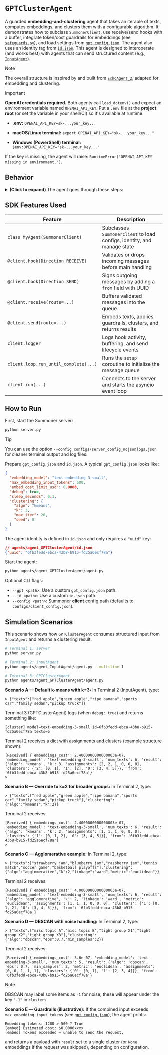 # `GPTClusterAgent`

A guarded **embedding-and-clustering** agent that takes an iterable of texts, computes embeddings, and clusters them with a configurable algorithm. It demonstrates how to subclass `SummonerClient`, use receive/send hooks with a buffer, integrate token/cost guardrails for embeddings (see [`safeguards.py`](./safeguards.py)), and load settings from [`gpt_config.json`](./gpt_config.json). The agent also uses an identity tag from [`id.json`](./id.json). This agent is designed to interoperate (and works best) with agents that can send structured content (e.g., [`InputAgent`](../agent_InputAgent/)).

> [!NOTE]
> The overall structure is inspired by and built from [`EchoAgent_2`](../agent_EchoAgent_2/), adapted for embedding and clustering.

> [!IMPORTANT]
> **OpenAI credentials required.** Both agents call `load_dotenv()` and expect an environment variable named `OPENAI_API_KEY`. Put a `.env` file at the **project root** (or set the variable in your shell/CI) so it's available at runtime:
>
> * **.env:**
> ```OPENAI_API_KEY=sk-...your_key...```
>
> * **macOS/Linux terminal:**
> ```export OPENAI_API_KEY="sk-...your_key..."```
>
> * **Windows (PowerShell) terminal:**
> ```$env:OPENAI_API_KEY="sk-...your_key..."```
>
> If the key is missing, the agent will raise: `RuntimeError("OPENAI_API_KEY missing in environment.")`.


## Behavior

<details>
<summary><b>(Click to expand)</b> The agent goes through these steps:</summary>
<br>

1. On startup, the `setup` coroutine initializes an `asyncio.Queue` named `message_buffer`.

2. `MyAgent`, a subclass of `SummonerClient`, loads:

   * OpenAI API key from environment (via `dotenv` if present),
   * **config** from `gpt_config.json` (or `--gpt <path>`), including:

     * `embedding_model`, `max_embedding_input_tokens`, `embed_cost_limit_usd`, `debug`, `sleep_seconds`,
     * default `clustering` parameters (e.g., `algo`, `k`, `max_iter`, `seed`),
   * An identity UUID (`my_id`) from `id.json` (or `--id <path>`).

3. Incoming messages invoke the receive-hook (`@client.hook(Direction.RECEIVE)`):

   * If it's a string starting with `"Warning:"`, logs a warning and drops it.
   * If it's not a dict with `"remote_addr"` and `"content"`, logs:

     ```
     [hook:recv] missing address/content
     ```

     and drops it.
   * Otherwise, logs:

     ```
     [hook:recv] <addr> passed validation
     ```

     and forwards the message to the receive handler.

4. The receive handler (`@client.receive(route="")`) serializes `content`, enqueues it into `message_buffer`, and logs:

   ```
   Buffered message from:(SocketAddress=<addr>).
   ```

5. Before sending, the send-hook (`@client.hook(Direction.SEND)`) logs:

   ```
   [hook:send] sign <uuid>
   ```

   It wraps raw strings into `{"message": ...}`, adds `{"from": my_id}`, and forwards the message to the send handler.

6. The send handler (`@client.send(route="")`) dequeues the payload, expecting content of the form:

   ```json
   {"texts": [...], "clustering": { /* optional overrides */ }}
   ```

   Then it:

   * **Embeds** the texts with token/cost guardrails using the configured `embedding_model`.

     * Prints diagnostics when `debug` is true:

       ```
       Embedding tokens: <n> > <max_embedding_input_tokens> ? <True|False>
       [embed] Estimated cost: $<...>
       [embed] Actual cost: $<...>   (when available)
       ```
     * Aborts the call if tokens exceed `max_embedding_input_tokens` or the estimated cost exceeds `embed_cost_limit_usd`.
   * **Clusters** the embeddings using the requested algorithm (message-level override via `content.clustering` or defaults from config):

     * `"kmeans"` (default): `{"k": int, "max_iter": int, "seed": int}`
     * `"agglomerative"`: `{"k": int, "linkage": "ward|complete|average|single", "metric": "euclidean|..."}`
     * `"dbscan"`: `{"eps": float, "min_samples": int, "metric": "euclidean|..."}`
     * If `scikit-learn` is unavailable, it falls back to a single cluster with a note.
   * Returns a JSON payload:

     ```json
     {
       "embeddings_cost": <float_or_null>,
       "embedding_model": "<model_name>",
       "num_texts": <int>,
       "result": {
         "algo": "<algo>",
         "assignments": [<int>, ...],
         "clusters": {"0": [<idx>, ...], "1": [<idx>, ...]},
         ...
       }
     }
     ```

   Logs a summary:

   ```
   [cluster] model=<embedding_model> id=<uuid> texts=<count>
   ```

7. Sleeps for `sleep_seconds` and repeats until stopped (Ctrl+C).

</details>

## SDK Features Used

| Feature                               | Description                                                             |
| ------------------------------------- | ----------------------------------------------------------------------- |
| `class MyAgent(SummonerClient)`       | Subclasses `SummonerClient` to load configs, identity, and manage state |
| `@client.hook(Direction.RECEIVE)`     | Validates or drops incoming messages before main handling               |
| `@client.hook(Direction.SEND)`        | Signs outgoing messages by adding a `from` field with UUID              |
| `@client.receive(route=...)`          | Buffers validated messages into the queue                               |
| `@client.send(route=...)`             | Embeds texts, applies guardrails, clusters, and returns results         |
| `client.logger`                       | Logs hook activity, buffering, and send lifecycle events                |
| `client.loop.run_until_complete(...)` | Runs the `setup` coroutine to initialize the message queue              |
| `client.run(...)`                     | Connects to the server and starts the asyncio event loop                |

## How to Run

First, start the Summoner server:

```bash
python server.py
```

> [!TIP]
> You can use the option `--config configs/server_config_nojsonlogs.json` for cleaner terminal output and log files.

Prepare `gpt_config.json` and `id.json`. A typical `gpt_config.json` looks like:

```json
{
  "embedding_model": "text-embedding-3-small",
  "max_embedding_input_tokens": 500,
  "embed_cost_limit_usd": 0.0008,
  "debug": true,
  "sleep_seconds": 0.1,
  "clustering": {
    "algo": "kmeans",
    "k": 3,
    "max_iter": 20,
    "seed": 0
  }
}
```

The agent identity is defined in `id.json` and only requires a `"uuid"` key:

```json
// agents/agent_GPTClusterAgent/id.json
{"uuid": "6fb3fedd-ebca-43b8-b915-fd25a6ecf78a"}
```

Start the agent:

```bash
python agents/agent_GPTClusterAgent/agent.py
```

Optional CLI flags:

* `--gpt <path>`: Use a custom `gpt_config.json` path.
* `--id <path>`: Use a custom `id.json` path.
* `--config <path>`: Summoner **client** config path (defaults to `configs/client_config.json`).

## Simulation Scenarios

This scenario shows how `GPTClusterAgent` consumes structured input from `InputAgent` and returns a clustering result.

```bash
# Terminal 1: server
python server.py

# Terminal 2: InputAgent
python agents/agent_InputAgent/agent.py --multiline 1

# Terminal 3: GPTClusterAgent
python agents/agent_GPTClusterAgent/agent.py
```

**Scenario A — Default k-means with k=3:**
In Terminal 2 (InputAgent), type:

```
> {"texts":["red apple","green apple","ripe banana","sports car","family sedan","pickup truck"]}
```

Terminal 3 (GPTClusterAgent) logs (when `debug: true`) and returns something like:

```
[cluster] model=text-embedding-3-small id=6fb3fedd-ebca-43b8-b915-fd25a6ecf78a texts=6
```

Terminal 2 receives a dict with assignments and clusters (example structure shown):

```
[Received] {'embeddings_cost': 2.4000000000000003e-07, 'embedding_model': 'text-embedding-3-small', 'num_texts': 6, 'result': {'algo': 'kmeans', 'k': 3, 'assignments': [2, 2, 1, 0, 0, 0], 'clusters': {'2': [0, 1], '1': [2], '0': [3, 4, 5]}}, 'from': '6fb3fedd-ebca-43b8-b915-fd25a6ecf78a'}
> 
```

**Scenario B — Override to k=2 for broader groups:**
In Terminal 2, type:

```
> {"texts":["red apple","green apple","ripe banana","sports car","family sedan","pickup truck"],"clustering":{"algo":"kmeans","k":2}}
```

Terminal 2 receives:

```
[Received] {'embeddings_cost': 2.4000000000000003e-07, 'embedding_model': 'text-embedding-3-small', 'num_texts': 6, 'result': {'algo': 'kmeans', 'k': 2, 'assignments': [1, 1, 1, 0, 0, 0], 'clusters': {'1': [0, 1, 2], '0': [3, 4, 5]}}, 'from': '6fb3fedd-ebca-43b8-b915-fd25a6ecf78a'}
> 
```

**Scenario C — Agglomerative example:**
In Terminal 2, type:

```
> {"texts":["strawberry jam","blueberry jam","raspberry jam","tennis match","soccer game","basketball playoffs"],"clustering":{"algo":"agglomerative","k":2,"linkage":"ward","metric":"euclidean"}}
```

Terminal 2 receives:

```
[Received] {'embeddings_cost': 4.0000000000000003e-07, 'embedding_model': 'text-embedding-3-small', 'num_texts': 6, 'result': {'algo': 'agglomerative', 'k': 2, 'linkage': 'ward', 'metric': 'euclidean', 'assignments': [1, 1, 1, 0, 0, 0], 'clusters': {'1': [0, 1, 2], '0': [3, 4, 5]}}, 'from': '6fb3fedd-ebca-43b8-b915-fd25a6ecf78a'}
```

**Scenario D — DBSCAN with noise handling:**
In Terminal 2, type:

```
> {"texts":["misc topic A","misc topic B","tight group X1","tight group X2","tight group X3"],"clustering":{"algo":"dbscan","eps":0.7,"min_samples":2}}
```

Terminal 2 receives:

```
[Received] {'embeddings_cost': 3.6e-07, 'embedding_model': 'text-embedding-3-small', 'num_texts': 5, 'result': {'algo': 'dbscan', 'eps': 0.7, 'min_samples': 2, 'metric': 'euclidean', 'assignments': [0, 0, 1, 1, 1], 'clusters': {'0': [0, 1], '1': [2, 3, 4]}}, 'from': '6fb3fedd-ebca-43b8-b915-fd25a6ecf78a'}
```

> [!NOTE]
> DBSCAN may label some items as `-1` for noise; these will appear under the key `"-1"` in `clusters`.

**Scenario E — Guardrails (illustrative):**
If the combined input exceeds `max_embedding_input_tokens` (see [`gpt_config.json`](./gpt_config.json)), the agent prints:

```
Embedding tokens: 1200 > 500 ? True
[embed] Estimated cost: $0.0000xxxx
[embed] Tokens exceeded — unable to send the request.
```

and returns a payload with `result` set to a single cluster (or `None` embeddings if the request was skipped), depending on configuration.
